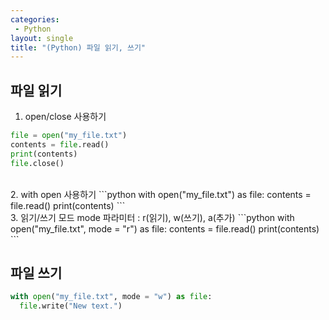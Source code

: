 ```yaml
---
categories: 
 - Python
layout: single
title: "(Python) 파일 읽기, 쓰기"
---
```


## 파일 읽기

1. open/close 사용하기 
```python
file = open("my_file.txt")
contents = file.read()
print(contents)
file.close()
```
<br>
2. with open 사용하기
```python
with open("my_file.txt") as file:
  contents = file.read()
  print(contents)
```
<br>
3. 읽기/쓰기 모드
mode 파라미터 : r(읽기), w(쓰기), a(추가)
```python
with open("my_file.txt", mode = "r") as file:
  contents = file.read()
  print(contents)
```
<br>

## 파일 쓰기
```python
with open("my_file.txt", mode = "w") as file:
  file.write("New text.")
```